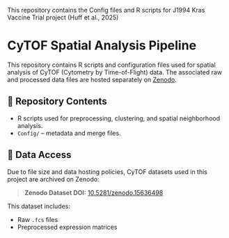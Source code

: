 This repository contains the Config files and R scripts for J1994 Kras Vaccine Trial project (Huff et al., 2025)

# CyTOF Spatial Analysis Pipeline

This repository contains R scripts and configuration files used for spatial analysis of CyTOF (Cytometry by Time-of-Flight) data. The associated raw and processed data files are hosted separately on [Zenodo](https://zenodo.org/).

## 📁 Repository Contents

- R scripts used for preprocessing, clustering, and spatial neighborhood analysis.
- `Config/` – metadata and merge files.

## 🔗 Data Access

Due to file size and data hosting policies, CyTOF datasets used in this project are archived on Zenodo:

> **Zenodo Dataset DOI:** [10.5281/zenodo.15636498](https://doi.org/10.5281/zenodo.15636498)

This dataset includes:
- Raw `.fcs` files
- Preprocessed expression matrices
